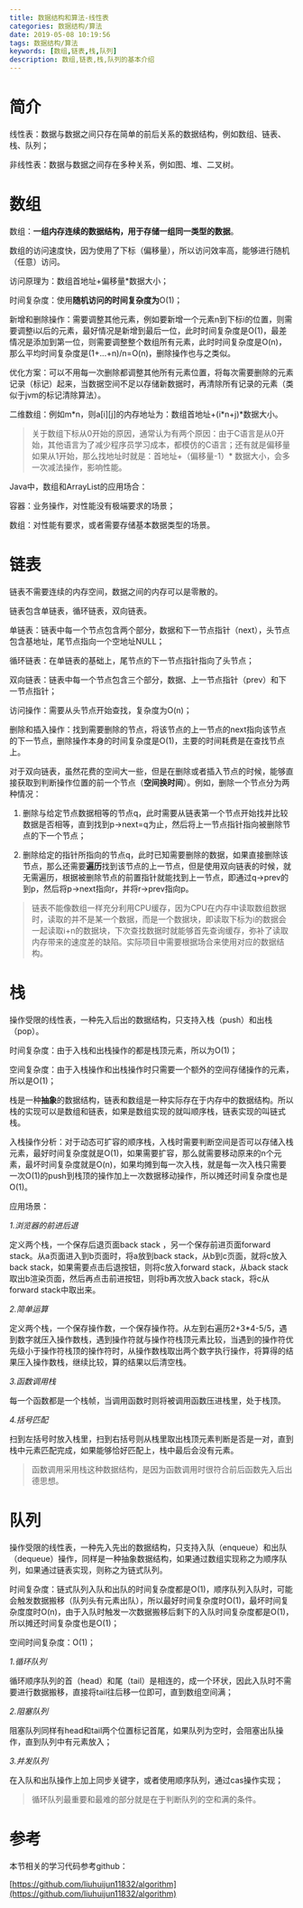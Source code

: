 ```yaml
---
title: 数据结构和算法-线性表
categories: 数据结构/算法
date: 2019-05-08 10:19:56
tags: 数据结构/算法
keywords: [数组,链表,栈,队列]
description: 数组,链表,栈,队列的基本介绍
---
```


# 简介

线性表：数据与数据之间只存在简单的前后关系的数据结构，例如数组、链表、栈、队列；

非线性表：数据与数据之间存在多种关系，例如图、堆、二叉树。

# 数组

数组：**一组内存连续的数据结构，用于存储一组同一类型的数据**。

数组的访问速度快，因为使用了下标（偏移量），所以访问效率高，能够进行随机（任意）访问。

访问原理为：数组首地址+偏移量\*数据大小；

时间复杂度：使用**随机访问的时间复杂度为**O(1)；

新增和删除操作：需要调整其他元素，例如要新增一个元素n到下标i的位置，则需要调整i以后的元素，最好情况是新增到最后一位，此时时间复杂度是O(1)，最差情况是添加到第一位，则需要调整整个数组所有元素，此时时间复杂度是O(n)，那么平均时间复杂度是(1+...+n)/n=O(n)，删除操作也与之类似。

优化方案：可以不用每一次删除都调整其他所有元素位置，将每次需要删除的元素记录（标记）起来，当数据空间不足以存储新数据时，再清除所有记录的元素（类似于jvm的标记清除算法）。

二维数组：例如m\*n，则a\[i\]\[j\]的内存地址为：数组首地址+(i\*n+j)\*数据大小。 

> 关于数组下标从0开始的原因，通常认为有两个原因：由于C语言是从0开始，其他语言为了减少程序员学习成本，都模仿的C语言；还有就是偏移量如果从1开始，那么找地址时就是：首地址+（偏移量-1）\* 数据大小，会多一次减法操作，影响性能。

Java中，数组和ArrayList的应用场合：

容器：业务操作，对性能没有极端要求的场景；

数组：对性能有要求，或者需要存储基本数据类型的场景。

# 链表

链表不需要连续的内存空间，数据之间的内存可以是零散的。

链表包含单链表，循环链表，双向链表。

单链表：链表中每一个节点包含两个部分，数据和下一节点指针（next），头节点包含基地址，尾节点指向一个空地址NULL；

循环链表：在单链表的基础上，尾节点的下一节点指针指向了头节点；

双向链表：链表中每一个节点包含三个部分，数据、上一节点指针（prev）和下一节点指针；

访问操作：需要从头节点开始查找，复杂度为O(n)；

删除和插入操作：找到需要删除的节点，将该节点的上一节点的next指向该节点的下一节点，删除操作本身的时间复杂度是O(1)，主要的时间耗费是在查找节点上。

对于双向链表，虽然花费的空间大一些，但是在删除或者插入节点的时候，能够直接获取到判断操作位置的前一个节点（**空间换时间**）。例如，删除一个节点分为两种情况：

1. 删除与给定节点数据相等的节点q，此时需要从链表第一个节点开始找并比较数据是否相等，直到找到p->next=q为止，然后将上一节点指针指向被删除节点的下一个节点；

2. 删除给定的指针所指向的节点q，此时已知需要删除的数据，如果直接删除该节点，那么还需要**遍历**找到该节点的上一节点，但是使用双向链表的时候，就无需遍历，根据被删除节点的前置指针就能找到上一节点，即通过q->prev的到p，然后将p->next指向r，并将r->prev指向p。

> 链表不能像数组一样充分利用CPU缓存，因为CPU在内存中读取数组数据时，读取的并不是某一个数据，而是一个数据块，即读取下标为i的数据会一起读取i+n的数据块，下次查找数据时就能够首先查询缓存，弥补了读取内存带来的速度差的缺陷。实际项目中需要根据场合来使用对应的数据结构。

# 栈

操作受限的线性表，一种先入后出的数据结构，只支持入栈（push）和出栈（pop）。

时间复杂度：由于入栈和出栈操作的都是栈顶元素，所以为O(1)；

空间复杂度：由于入栈操作和出栈操作时只需要一个额外的空间存储操作的元素，所以是O(1)；

栈是一种**抽象**的数据结构，链表和数组是一种实际存在于内存中的数据结构。所以栈的实现可以是数组和链表，如果是数组实现的就叫顺序栈，链表实现的叫链式栈。

入栈操作分析：对于动态可扩容的顺序栈，入栈时需要判断空间是否可以存储入栈元素，最好时间复杂度就是O(1)，如果需要扩容，那么就需要移动原来的n个元素，最坏时间复杂度就是O(n)，如果均摊到每一次入栈，就是每一次入栈只需要一次O(1)的push到栈顶的操作加上一次数据移动操作，所以摊还时间复杂度也是O(1)。

应用场景：

*1.浏览器的前进后退*

定义两个栈，一个保存后退页面back stack ，另一个保存前进页面forward stack。从a页面进入到b页面时，将a放到back stack，从b到c页面，就将c放入back stack，如果需要点击后退按钮，则将c放入forward stack，从back stack取出b渲染页面，然后再点击前进按钮，则将b再次放入back stack，将c从forward stack中取出来。

*2.简单运算*

定义两个栈，一个保存操作数，一个保存操作符。从左到右遍历2+3\*4-5/5，遇到数字就压入操作数栈，遇到操作符就与操作符栈顶元素比较，当遇到的操作符优先级小于操作符栈顶的操作符时，从操作数栈取出两个数字执行操作，将算得的结果压入操作数栈，继续比较，算的结果以后清空栈。

*3.函数调用栈*

每一个函数都是一个栈帧，当调用函数时则将被调用函数压进栈里，处于栈顶。

*4.括号匹配*

扫到左括号时放入栈里，扫到右括号则从栈里取出栈顶元素判断是否是一对，直到栈中元素匹配完成，如果能够恰好匹配上，栈中最后会没有元素。

> 函数调用采用栈这种数据结构，是因为函数调用时很符合前后函数先入后出德思想。

# 队列

操作受限的线性表，一种先入先出的数据结构，只支持入队（enqueue）和出队（dequeue）操作，同样是一种抽象数据结构，如果通过数组实现称之为顺序队列，如果通过链表实现，则称之为链式队列。

时间复杂度：链式队列入队和出队的时间复杂度都是O(1)，顺序队列入队时，可能会触发数据搬移（队列头有元素出队），所以最好时间复杂度时O(1)，最坏时间复杂度度时O(n)，由于入队时触发一次数据搬移后剩下的入队时间复杂度都是O(1)，所以摊还时间复杂度也是O(1)；

空间时间复杂度：O(1)；

*1.循环队列*

循环顺序队列的首（head）和尾（tail）是相连的，成一个环状，因此入队时不需要进行数据搬移，直接将tail往后移一位即可，直到数组空间满；

*2.阻塞队列*

阻塞队列同样有head和tail两个位置标记首尾，如果队列为空时，会阻塞出队操作，直到队列中有元素放入；

*3.并发队列*

在入队和出队操作上加上同步关键字，或者使用顺序队列，通过cas操作实现；

> 循环队列最重要和最难的部分就是在于判断队列的空和满的条件。

# 参考

本节相关的学习代码参考github：

[https://github.com/liuhuijun11832/algorithm](https://github.com/liuhuijun11832/algorithm)
